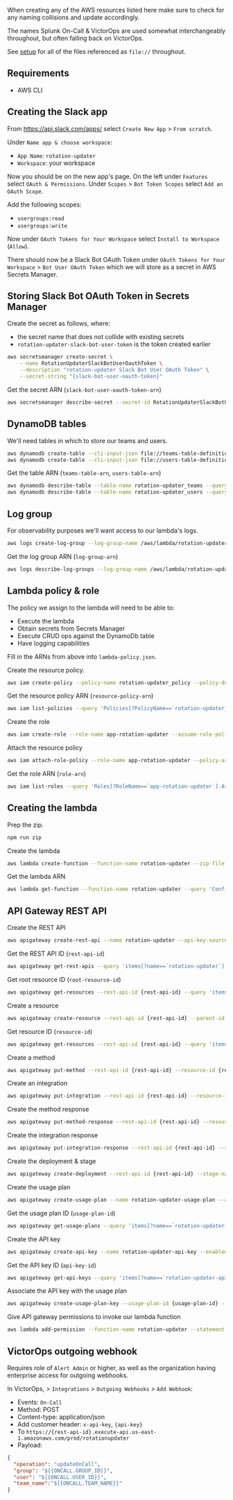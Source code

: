When creating any of the AWS resources listed here make sure to check for any
naming collisions and update accordingly.

The names Splunk On-Call & VictorOps are used somewhat interchangeably
throughout, but often falling back on VictorOps.

See [setup](../setup) for all of the files referenced as `file://` throughout.

## Requirements

- AWS CLI

## Creating the Slack app

From https://api.slack.com/apps/ select `Create New App` > `From scratch`.

Under `Name app & choose workspace`:
- `App Name`: `rotation-updater`
- `Workspace`: your workspace

Now you should be on the new app's page. On the left under `Features` select
`OAuth & Permissions`. Under `Scopes` > `Bot Token Scopes` select `Add an OAuth
Scope`.

Add the following scopes:
- `usergroups:read`
- `usergroups:write`

Now under `OAuth Tokens for Your Workspace` select `Install to Workspace` (`Allow`).

There should now be a Slack Bot OAuth Token under `OAuth Tokens for Your
Workspace` > `Bot User OAuth Token` which we will store as a secret in AWS
Secrets Manager.

## Storing Slack Bot OAuth Token in Secrets Manager

Create the secret as follows, where:
- the secret name that does not collide with existing secrets
- `rotation-updater-slack-bot-user-token` is the token created earlier
```sh
aws secretsmanager create-secret \
    --name RotationUpdaterSlackBotUserOauthToken \
    --description "rotation-updater Slack Bot User OAuth Token" \
    --secret-string "{slack-bot-user-oauth-token}"
```

Get the secret ARN (`slack-bot-user-oauth-token-arn`)
```sh
aws secretsmanager describe-secret --secret-id RotationUpdaterSlackBotUserOauthToken --query 'ARN' --output text
```

## DynamoDB tables

We'll need tables in which to store our teams and users.
```sh
aws dynamodb create-table --cli-input-json file://teams-table-definition.json
aws dynamodb create-table --cli-input-json file://users-table-definition.json
```

Get the table ARN (`teams-table-arn`, `users-table-arn`)
```sh
aws dynamodb describe-table --table-name rotation-updater_teams --query 'Table.TableArn' --output text
aws dynamodb describe-table --table-name rotation-updater_users --query 'Table.TableArn' --output text
```

## Log group

For observability purposes we'll want access to our lambda's logs.
```sh
aws logs create-log-group --log-group-name /aws/lambda/rotation-updater
```

Get the log group ARN (`log-group-arn`)
```sh
aws logs describe-log-groups --log-group-name /aws/lambda/rotation-updater --query 'logGroups[0].arn' --output text
```

## Lambda policy & role

The policy we assign to the lambda will need to be able to:
- Execute the lambda
- Obtain secrets from Secrets Manager
- Execute CRUD ops against the DynamoDb table
- Have logging capabilities

Fill in the ARNs from above into `lambda-policy.json`.

Create the resource policy.
```sh
aws iam create-policy --policy-name rotation-updater_policy --policy-document file://lambda-policy.json
```

Get the resource policy ARN (`resource-policy-arn`)
```sh
aws iam list-policies --query 'Policies[?PolicyName==`rotation-updater_policy`].Arn' --output text
```

Create the role
```sh
aws iam create-role --role-name app-rotation-updater --assume-role-policy-document file://assume-role-policy.json
```

Attach the resource policy
```sh
aws iam attach-role-policy --role-name app-rotation-updater --policy-arn  {resource-policy-arn}
```

Get the role ARN (`role-arn`)
```sh
aws iam list-roles --query 'Roles[?RoleName==`app-rotation-updater`].Arn' --output text
```

## Creating the lambda

Prep the zip.
```sh
npm run zip
```

Create the lambda
```sh
aws lambda create-function --function-name rotation-updater --zip-file fileb://path/to/lambda.zip --handler index.handler --runtime nodejs14.x --role {role-arn} --environment '{"Variables": {"TEAMS_TABLE": "rotation-updater_teams", "USERS_TABLE": "rotation-updater_users", "SLACK_TOKEN_SECRET_NAME": "RotationUpdaterSlackBotUserOauthToken"}}'
```

Get the lambda ARN
```sh
aws lambda get-function --function-name rotation-updater --query 'Configuration.FunctionArn' --output text
```

## API Gateway REST API

Create the REST API
```sh
aws apigateway create-rest-api --name rotation-updater --api-key-source HEADER --endpoint-configuration='{"types":["REGIONAL"]}'
```

Get the REST API ID (`rest-api-id`)
```sh
aws apigateway get-rest-apis --query 'items[?name==`rotation-updater`].id' --output text
```

Get root resource ID (`root-resource-id`)
```sh
aws apigateway get-resources --rest-api-id {rest-api-id} --query 'items[?path==`/`].id' --output text
```

Create a resource
```sh
aws apigateway create-resource --rest-api-id {rest-api-id} --parent-id {root-resource-id} --path-part rotationupdater
```

Get resource ID (`resource-id`)
```sh
aws apigateway get-resources --rest-api-id {rest-api-id} --query 'items[?path==`/rotationupdater`].id' --output text
```

Create a method
```sh
aws apigateway put-method --rest-api-id {rest-api-id} --resource-id {resource-id} --http-method POST --authorization-type "NONE" --api-key-required
```

Create an integration
```sh
aws apigateway put-integration --rest-api-id {rest-api-id} --resource-id {resource-id} --http-method POST --integration-http-method POST --type AWS --uri arn:aws:apigateway:{region}:lambda:path/2015-03-31/functions/{lambda-arn}/invocations
```

Create the method response
```sh
aws apigateway put-method-response --rest-api-id {rest-api-id} --resource-id {resource-id} --http-method POST --status-code 200
```

Create the integration response
```sh
aws apigateway put-integration-response --rest-api-id {rest-api-id} --resource-id {resource-id} --http-method POST --status-code 200
```

Create the deployment & stage
```sh
aws apigateway create-deployment --rest-api-id {rest-api-id} --stage-name prod
```

Create the usage plan
```sh
aws apigateway create-usage-plan --name rotation-updater-usage-plan --api-stages '[{"apiId":"{rest-api-id}","stage":"prod"}]'
```

Get the usage plan ID (`usage-plan-id`)
```sh
aws apigateway get-usage-plans --query 'items[?name==`rotation-updater-usage-plan`].id' --output text
```

Create the API key
```sh
aws apigateway create-api-key --name rotation-updater-api-key --enabled
```

Get the API key ID (`api-key-id`)
```sh
aws apigateway get-api-keys --query 'items[?name==`rotation-updater-api-key`].id' --output text
```

Associate the API key with the usage plan
```sh
aws apigateway create-usage-plan-key --usage-plan-id {usage-plan-id} --key-id {api-key-id} --key-type "API_KEY"
```

Give API gateway permissions to invoke our lambda function
```sh
aws lambda add-permission --function-name rotation-updater --statement-id apigateway --action lambda:InvokeFunction --principal apigateway.amazonaws.com --source-arn "arn:aws:execute-api:us-east-1:{account-id}:{rest-api-id}/*/POST/rotationupdater"
```

## VictorOps outgoing webhook

Requires role of `Alert Admin` or higher, as well as the organization having enterprise access for outgoing webhooks.

In VictorOps, > `Integrations` > `Outgoing Webhooks` > `Add Webhook`:
- Events: `On-Call`
- Method: POST
- Content-type: application/json
- Add customer header: `x-api-key`, `{api-key}`
- To `https://{rest-api-id}.execute-api.us-east-1.amazonaws.com/prod/rotationupdater`
- Payload:
```json
{
  "operation": "updateOnCall",
  "group": "${{ONCALL.GROUP_ID}}",
  "user": "${{ONCALL.USER_ID}}",
  "team_name":"${{ONCALL.TEAM_NAME}}"
}
```
